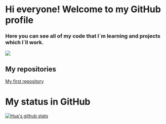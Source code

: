 # Hi everyone! Welcome to my GitHub profile



### Here you can see all of my code that I´m learning and projects which I´ll work.

![](https://i0.wp.com/www.senpai.com.mx/wp-content/uploads/2020/08/18109131.jpg?fit=1280%2C720&ssl=1)


## My repositories

[My first repository](https://github.com/SrBanpy/MyFirstRepository.git)


# My status in GitHub

[![Hua's github stats](https://github-readme-stats.vercel.app/api?username=SrBanpy&show_icons=true&theme=dark)](https://github.com/SrBanpy/github-readme-stats)

